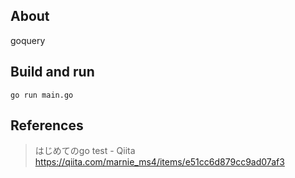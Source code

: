 ## About

goquery

## Build and run

```
go run main.go
```

## References

> はじめてのgo test - Qiita  
> https://qiita.com/marnie_ms4/items/e51cc6d879cc9ad07af3